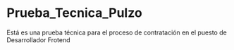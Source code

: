# Prueba_Tecnica_Pulzo
Está es una prueba técnica para el proceso de contratación en el puesto de Desarrollador Frotend
